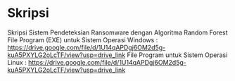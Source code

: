 # Skripsi
Skripsi Sistem Pendeteksian Ransomware dengan Algoritma Random Forest
File Program (EXE) untuk Sistem Operasi Windows : https://drive.google.com/file/d/1U14qAPDgj6OM2d5g-kuA5PXYLG2oLcTF/view?usp=drive_link
File Program untuk Sistem Operasi Linux : https://drive.google.com/file/d/1U14qAPDgj6OM2d5g-kuA5PXYLG2oLcTF/view?usp=drive_link
